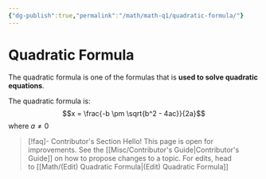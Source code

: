 ```yaml
---
{"dg-publish":true,"permalink":"/math/math-q1/quadratic-formula/"}
---
```


# Quadratic Formula

The quadratic formula is one of the formulas that is **used to solve quadratic equations**.

The quadratic formula is:
$$x = \frac{-b \pm \sqrt{b^2 - 4ac}}{2a}$$
where $a ≠ 0$

>[!faq]- Contributor's Section
>Hello! This page is open for improvements. See the [[Misc/Contributor's Guide\|Contributor's Guide]] on how to propose changes to a topic. For edits, head to [[Math/(Edit) Quadratic Formula\|(Edit) Quadratic Formula]]